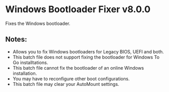 # Windows Bootloader Fixer v8.0.0
Fixes the Windows bootloader.

## Notes:
- Allows you to fix Windows bootloaders for Legacy BIOS, UEFI and both.
- This batch file does not support fixing the bootloader for Windows To Go installtations.
- This batch file cannot fix the bootloader of an online Windows installation.
- You may have to reconfigure other boot configurations.
- This batch file may clear your AutoMount settings.
